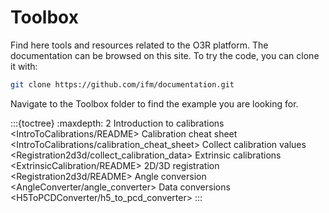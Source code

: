 # Toolbox

Find here tools and resources related to the O3R platform. 
The documentation can be browsed on this site. 
To try the code, you can clone it with:
```bash
git clone https://github.com/ifm/documentation.git
```
Navigate to the Toolbox folder to find the example you are looking for.

:::{toctree}
    :maxdepth: 2
Introduction to calibrations <IntroToCalibrations/README>
Calibration cheat sheet <IntroToCalibrations/calibration_cheat_sheet>
Collect calibration values <Registration2d3d/collect_calibration_data>
Extrinsic calibrations <ExtrinsicCalibration/README>
2D/3D registration <Registration2d3d/README>
Angle conversion <AngleConverter/angle_converter>
Data conversions <H5ToPCDConverter/h5_to_pcd_converter>
:::